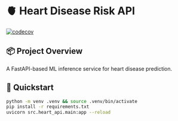 # 🫀 Heart Disease Risk API
[![codecov](https://codecov.io/gh/coop-columb/heart-disease-mlp/branch/main/graph/badge.svg)](https://codecov.io/gh/coop-columb/heart-disease-mlp)
## 📦 Project Overview

A FastAPI-based ML inference service for heart disease prediction.

## 🚀 Quickstart

```bash
python -m venv .venv && source .venv/bin/activate
pip install -r requirements.txt
uvicorn src.heart_api.main:app --reload
